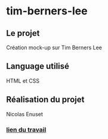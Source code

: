 # tim-berners-lee

## Le projet

Création mock-up sur Tim Berners Lee

## Language utilisé

HTML et CSS

## Réalisation du projet

Nicolas Enuset

### [lien du travail](https://nicolas-enuset.github.io/tim-berners-lee/.)
